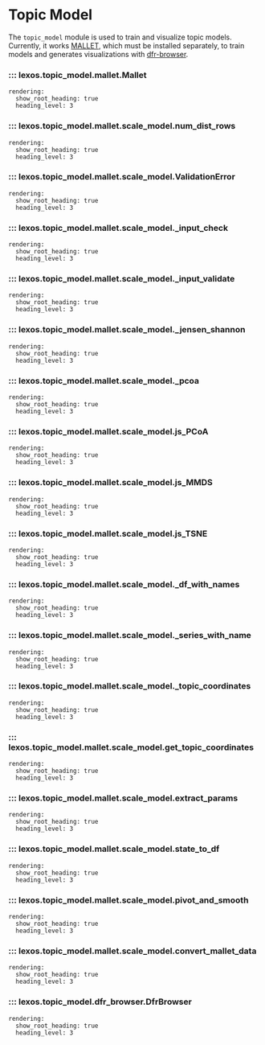 # Topic Model

The `topic_model` module is used to train and visualize topic models. Currently, it works <a href="https://github.com/mimno/Mallet" target="_blank">MALLET</a>, which must be installed separately, to train models and generates visualizations with <a href="https://github.com/agoldst/dfr-browser" target="_blank">dfr-browser</a>.

### ::: lexos.topic_model.mallet.Mallet
    rendering:
      show_root_heading: true
      heading_level: 3

### ::: lexos.topic_model.mallet.scale_model.__num_dist_rows__
    rendering:
      show_root_heading: true
      heading_level: 3

### ::: lexos.topic_model.mallet.scale_model.ValidationError
    rendering:
      show_root_heading: true
      heading_level: 3

### ::: lexos.topic_model.mallet.scale_model._input_check
    rendering:
      show_root_heading: true
      heading_level: 3

### ::: lexos.topic_model.mallet.scale_model._input_validate
    rendering:
      show_root_heading: true
      heading_level: 3

### ::: lexos.topic_model.mallet.scale_model._jensen_shannon
    rendering:
      show_root_heading: true
      heading_level: 3

### ::: lexos.topic_model.mallet.scale_model._pcoa
    rendering:
      show_root_heading: true
      heading_level: 3

### ::: lexos.topic_model.mallet.scale_model.js_PCoA
    rendering:
      show_root_heading: true
      heading_level: 3

### ::: lexos.topic_model.mallet.scale_model.js_MMDS
    rendering:
      show_root_heading: true
      heading_level: 3

### ::: lexos.topic_model.mallet.scale_model.js_TSNE
    rendering:
      show_root_heading: true
      heading_level: 3

### ::: lexos.topic_model.mallet.scale_model._df_with_names
    rendering:
      show_root_heading: true
      heading_level: 3

### ::: lexos.topic_model.mallet.scale_model._series_with_name
    rendering:
      show_root_heading: true
      heading_level: 3

### ::: lexos.topic_model.mallet.scale_model._topic_coordinates
    rendering:
      show_root_heading: true
      heading_level: 3

### ::: lexos.topic_model.mallet.scale_model.get_topic_coordinates
    rendering:
      show_root_heading: true
      heading_level: 3

### ::: lexos.topic_model.mallet.scale_model.extract_params
    rendering:
      show_root_heading: true
      heading_level: 3

### ::: lexos.topic_model.mallet.scale_model.state_to_df
    rendering:
      show_root_heading: true
      heading_level: 3

### ::: lexos.topic_model.mallet.scale_model.pivot_and_smooth
    rendering:
      show_root_heading: true
      heading_level: 3

### ::: lexos.topic_model.mallet.scale_model.convert_mallet_data
    rendering:
      show_root_heading: true
      heading_level: 3

### ::: lexos.topic_model.dfr_browser.DfrBrowser
    rendering:
      show_root_heading: true
      heading_level: 3
